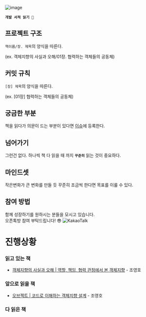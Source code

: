 ![image](https://user-images.githubusercontent.com/42836576/103719950-920c2b00-500d-11eb-9fc9-330904829fbb.png)

**`개발 서적 읽기 🥕`**

## 프로젝트 구조

`책이름/장. 제목`의 양식을 따른다.

(ex.  객체지향의 사실과 오해/01장. 협력하는 객체들의 공동체)

## 커밋 규칙
`[장] 제목`의 양식을 따른다.

(ex. [01장] 협력하는 객체들의 공동체)

## 궁금한 부분
책을 읽다가 의문이 드는 부분이 있다면 [이슈](https://github.com/ieunune/reading-books-for-programmers/issues)에 등록한다.

## 넘어가기
그런건 없다. 하나씩 책 다 읽을 때 까지 **`꾸준히`** 읽는 것이 중요하다.

## 마인드셋
작은변화가 큰 변화를 만들 듯 꾸준히 조금씩 한다면 목표를 이룰 수 있다.

## 참여 방법
함께 성장하기를 원하시는 분들을 모시고 있습니다.  
오픈톡방 참여 부탁드립니다! 😎
![KakaoTalk](https://img.shields.io/badge/OpenTalk-FCC624?style=flat-square&logo=Kakaotalk&logoColor=white)

# 진행상황

### 읽고 있는 책
- [객체지향의 사실과 오해 | 역할, 책임, 협력 관점에서 본 객체지향](https://book.naver.com/bookdb/book_detail.nhn?bid=9145968) - 조영호

### 앞으로 읽을 책
- [오브젝트 | 코드로 이해하는 객체지향 설계](https://book.naver.com/bookdb/book_detail.nhn?bid=15007773) - 조영호

### 다 읽은 책
